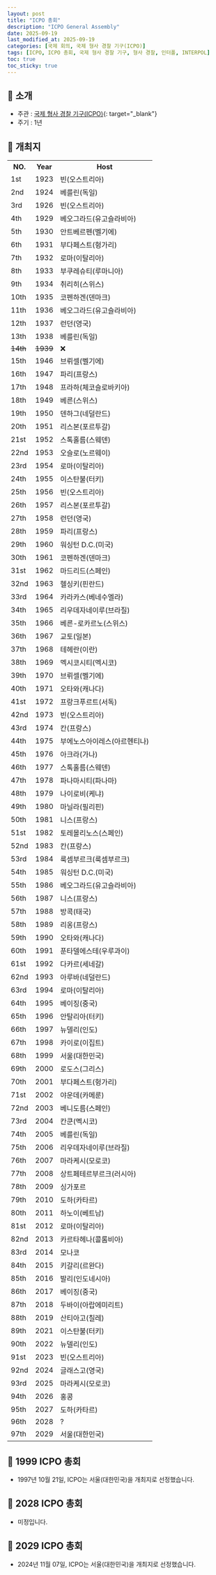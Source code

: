 ```yaml
---
layout: post
title: "ICPO 총회"
description: "ICPO General Assembly"
date: 2025-09-19
last_modified_at: 2025-09-19
categories: [국제 회의, 국제 형사 경찰 기구(ICPO)]
tags: [ICPO, ICPO 총회, 국제 형사 경찰 기구, 형사 경찰, 인터폴, INTERPOL]
toc: true
toc_sticky: true
---
```

## 📜 소개
* 주관 : [국제 형사 경찰 기구(ICPO)](https://www.interpol.int/){: target="_blank"}
* 주기 : 1년

## 📜 개최지

<html>

<head>
    <meta charset="UTF-8">
</head>

<body>
    <table>
        <tr class="header-row">
            <th class="col-no">NO.</th>
            <th class="col-year">Year</th>
            <th class="col-host">Host</th>
        </tr>
        <tr>
            <td>1st</td>
            <td>1923</td>
            <td>빈(오스트리아)</td>
        </tr>
        <tr>
            <td>2nd</td>
            <td>1924</td>
            <td>베를린(독일)</td>
        </tr>
        <tr>
            <td>3rd</td>
            <td>1926</td>
            <td>빈(오스트리아)</td>
        </tr>
        <tr>
            <td>4th</td>
            <td>1929</td>
            <td>베오그라드(유고슬라비아)</td>
        </tr>
        <tr>
            <td>5th</td>
            <td>1930</td>
            <td>안트베르펜(벨기에)</td>
        </tr>
        <tr>
            <td>6th</td>
            <td>1931</td>
            <td>부다페스트(헝가리)</td>
        </tr>
        <tr>
            <td>7th</td>
            <td>1932</td>
            <td>로마(이탈리아)</td>
        </tr>
        <tr>
            <td>8th</td>
            <td>1933</td>
            <td>부쿠레슈티(루마니아)</td>
        </tr>
        <tr>
            <td>9th</td>
            <td>1934</td>
            <td>취리히(스위스)</td>
        </tr>
        <tr>
            <td>10th</td>
            <td>1935</td>
            <td>코펜하겐(덴마크)</td>
        </tr>
        <tr>
            <td>11th</td>
            <td>1936</td>
            <td>베오그라드(유고슬라비아)</td>
        </tr>
        <tr>
            <td>12th</td>
            <td>1937</td>
            <td>런던(영국)</td>
        </tr>
        <tr>
            <td>13th</td>
            <td>1938</td>
            <td>베를린(독일)</td>
        </tr>
        <tr>
            <td><del>14th</del></td>
            <td><del>1939</del></td>
            <td>❌</td>
        </tr>
        <tr>
            <td>15th</td>
            <td>1946</td>
            <td>브뤼셀(벨기에)</td>
        </tr>
        <tr>
            <td>16th</td>
            <td>1947</td>
            <td>파리(프랑스)</td>
        </tr>
        <tr>
            <td>17th</td>
            <td>1948</td>
            <td>프라하(체코슬로바키아)</td>
        </tr>
        <tr>
            <td>18th</td>
            <td>1949</td>
            <td>베른(스위스)</td>
        </tr>
        <tr>
            <td>19th</td>
            <td>1950</td>
            <td>덴하그(네덜란드)</td>
        </tr>
        <tr>
            <td>20th</td>
            <td>1951</td>
            <td>리스본(포르투갈)</td>
        </tr>
        <tr>
            <td>21st</td>
            <td>1952</td>
            <td>스톡홀름(스웨덴)</td>
        </tr>
        <tr>
            <td>22nd</td>
            <td>1953</td>
            <td>오슬로(노르웨이)</td>
        </tr>
        <tr>
            <td>23rd</td>
            <td>1954</td>
            <td>로마(이탈리아)</td>
        </tr>
        <tr>
            <td>24th</td>
            <td>1955</td>
            <td>이스탄불(터키)</td>
        </tr>
        <tr>
            <td>25th</td>
            <td>1956</td>
            <td>빈(오스트리아)</td>
        </tr>
        <tr>
            <td>26th</td>
            <td>1957</td>
            <td>리스본(포르투갈)</td>
        </tr>
        <tr>
            <td>27th</td>
            <td>1958</td>
            <td>런던(영국)</td>
        </tr>
        <tr>
            <td>28th</td>
            <td>1959</td>
            <td>파리(프랑스)</td>
        </tr>
        <tr>
            <td>29th</td>
            <td>1960</td>
            <td>워싱턴 D.C.(미국)</td>
        </tr>
        <tr>
            <td>30th</td>
            <td>1961</td>
            <td>코펜하겐(덴마크)</td>
        </tr>
        <tr>
            <td>31st</td>
            <td>1962</td>
            <td>마드리드(스페인)</td>
        </tr>
        <tr>
            <td>32nd</td>
            <td>1963</td>
            <td>헬싱키(핀란드)</td>
        </tr>
        <tr>
            <td>33rd</td>
            <td>1964</td>
            <td>카라카스(베네수엘라)</td>
        </tr>
        <tr>
            <td>34th</td>
            <td>1965</td>
            <td>리우데자네이루(브라질)</td>
        </tr>
        <tr>
            <td>35th</td>
            <td>1966</td>
            <td>베른-로카르노(스위스)</td>
        </tr>
        <tr>
            <td>36th</td>
            <td>1967</td>
            <td>교토(일본)</td>
        </tr>
        <tr>
            <td>37th</td>
            <td>1968</td>
            <td>테헤란(이란)</td>
        </tr>
        <tr>
            <td>38th</td>
            <td>1969</td>
            <td>멕시코시티(멕시코)</td>
        </tr>
        <tr>
            <td>39th</td>
            <td>1970</td>
            <td>브뤼셀(벨기에)</td>
        </tr>
        <tr>
            <td>40th</td>
            <td>1971</td>
            <td>오타와(캐나다)</td>
        </tr>
        <tr>
            <td>41st</td>
            <td>1972</td>
            <td>프랑크푸르트(서독)</td>
        </tr>
        <tr>
            <td>42nd</td>
            <td>1973</td>
            <td>빈(오스트리아)</td>
        </tr>
        <tr>
            <td>43rd</td>
            <td>1974</td>
            <td>칸(프랑스)</td>
        </tr>
        <tr>
            <td>44th</td>
            <td>1975</td>
            <td>부에노스아이레스(아르헨티나)</td>
        </tr>
        <tr>
            <td>45th</td>
            <td>1976</td>
            <td>아크라(가나)</td>
        </tr>
        <tr>
            <td>46th</td>
            <td>1977</td>
            <td>스톡홀름(스웨덴)</td>
        </tr>
        <tr>
            <td>47th</td>
            <td>1978</td>
            <td>파나마시티(파나마)</td>
        </tr>
        <tr>
            <td>48th</td>
            <td>1979</td>
            <td>나이로비(케냐)</td>
        </tr>
        <tr>
            <td>49th</td>
            <td>1980</td>
            <td>마닐라(필리핀)</td>
        </tr>
        <tr>
            <td>50th</td>
            <td>1981</td>
            <td>니스(프랑스)</td>
        </tr>
        <tr>
            <td>51st</td>
            <td>1982</td>
            <td>토레몰리노스(스페인)</td>
        </tr>
        <tr>
            <td>52nd</td>
            <td>1983</td>
            <td>칸(프랑스)</td>
        </tr>
        <tr>
            <td>53rd</td>
            <td>1984</td>
            <td>룩셈부르크(룩셈부르크)</td>
        </tr>
        <tr>
            <td>54th</td>
            <td>1985</td>
            <td>워싱턴 D.C.(미국)</td>
        </tr>
        <tr>
            <td>55th</td>
            <td>1986</td>
            <td>베오그라드(유고슬라비아)</td>
        </tr>
        <tr>
            <td>56th</td>
            <td>1987</td>
            <td>니스(프랑스)</td>
        </tr>
        <tr>
            <td>57th</td>
            <td>1988</td>
            <td>방콕(태국)</td>
        </tr>
        <tr>
            <td>58th</td>
            <td>1989</td>
            <td>리옹(프랑스)</td>
        </tr>
        <tr>
            <td>59th</td>
            <td>1990</td>
            <td>오타와(캐나다)</td>
        </tr>
        <tr>
            <td>60th</td>
            <td>1991</td>
            <td>푼타델에스테(우루과이)</td>
        </tr>
        <tr>
            <td>61st</td>
            <td>1992</td>
            <td>다카르(세네갈)</td>
        </tr>
        <tr>
            <td>62nd</td>
            <td>1993</td>
            <td>아루바(네덜란드)</td>
        </tr>
        <tr>
            <td>63rd</td>
            <td>1994</td>
            <td>로마(이탈리아)</td>
        </tr>
        <tr>
            <td>64th</td>
            <td>1995</td>
            <td>베이징(중국)</td>
        </tr>
        <tr>
            <td>65th</td>
            <td>1996</td>
            <td>안탈리아(터키)</td>
        </tr>
        <tr>
            <td>66th</td>
            <td>1997</td>
            <td>뉴델리(인도)</td>
        </tr>
        <tr>
            <td>67th</td>
            <td>1998</td>
            <td>카이로(이집트)</td>
        </tr>
        <tr class="korea-host-bg">
            <td><span class="korea-host">68th</span></td>
            <td><span class="korea-host">1999</span></td>
            <td><span class="korea-host">서울(대한민국)</span></td>
        </tr>
        <tr>
            <td>69th</td>
            <td>2000</td>
            <td>로도스(그리스)</td>
        </tr>
        <tr>
            <td>70th</td>
            <td>2001</td>
            <td>부다페스트(헝가리)</td>
        </tr>
        <tr>
            <td>71st</td>
            <td>2002</td>
            <td>야운데(카메룬)</td>
        </tr>
        <tr>
            <td>72nd</td>
            <td>2003</td>
            <td>베니도름(스페인)</td>
        </tr>
        <tr>
            <td>73rd</td>
            <td>2004</td>
            <td>칸쿤(멕시코)</td>
        </tr>
        <tr>
            <td>74th</td>
            <td>2005</td>
            <td>베를린(독일)</td>
        </tr>
        <tr>
            <td>75th</td>
            <td>2006</td>
            <td>리우데자네이루(브라질)</td>
        </tr>
        <tr>
            <td>76th</td>
            <td>2007</td>
            <td>마라케시(모로코)</td>
        </tr>
        <tr>
            <td>77th</td>
            <td>2008</td>
            <td>상트페테르부르크(러시아)</td>
        </tr>
        <tr>
            <td>78th</td>
            <td>2009</td>
            <td>싱가포르</td>
        </tr>
        <tr>
            <td>79th</td>
            <td>2010</td>
            <td>도하(카타르)</td>
        </tr>
        <tr>
            <td>80th</td>
            <td>2011</td>
            <td>하노이(베트남)</td>
        </tr>
        <tr>
            <td>81st</td>
            <td>2012</td>
            <td>로마(이탈리아)</td>
        </tr>
        <tr>
            <td>82nd</td>
            <td>2013</td>
            <td>카르타헤나(콜롬비아)</td>
        </tr>
        <tr>
            <td>83rd</td>
            <td>2014</td>
            <td>모나코</td>
        </tr>
        <tr>
            <td>84th</td>
            <td>2015</td>
            <td>키갈리(르완다)</td>
        </tr>
        <tr>
            <td>85th</td>
            <td>2016</td>
            <td>발리(인도네시아)</td>
        </tr>
        <tr>
            <td>86th</td>
            <td>2017</td>
            <td>베이징(중국)</td>
        </tr>
        <tr>
            <td>87th</td>
            <td>2018</td>
            <td>두바이(아랍에미리트)</td>
        </tr>
        <tr>
            <td>88th</td>
            <td>2019</td>
            <td>산티아고(칠레)</td>
        </tr>
        <tr>
            <td>89th</td>
            <td>2021</td>
            <td>이스탄불(터키)</td>
        </tr>
        <tr>
            <td>90th</td>
            <td>2022</td>
            <td>뉴델리(인도)</td>
        </tr>
        <tr>
            <td>91st</td>
            <td>2023</td>
            <td>빈(오스트리아)</td>
        </tr>
        <tr>
            <td>92nd</td>
            <td>2024</td>
            <td>글래스고(영국)</td>
        </tr>
        <tr>
            <td>93rd</td>
            <td>2025</td>
            <td>마라케시(모로코)</td>
        </tr>
        <tr>
            <td>94th</td>
            <td>2026</td>
            <td>홍콩</td>
        </tr>
        <tr>
            <td>95th</td>
            <td>2027</td>
            <td>도하(카타르)</td>
        </tr>
        <tr>
            <td>96th</td>
            <td>2028</td>
            <td>?</td>
        </tr>
        <tr class="korea-host-bg">
            <td><span class="korea-host">97th</span></td>
            <td><span class="korea-host">2029</span></td>
            <td><span class="korea-host">서울(대한민국)</span></td>
        </tr>
    </table>
</body>

</html>

## 📜 1999 ICPO 총회
* 1997년 10월 21일, ICPO는 <span class="korea-host">서울(대한민국)</span>을 개최지로 선정했습니다.

## 📜 2028 ICPO 총회
* 미정입니다.

## 📜 2029 ICPO 총회
* 2024년 11월 07일, ICPO는 <span class="korea-host">서울(대한민국)</span>을 개최지로 선정했습니다.
